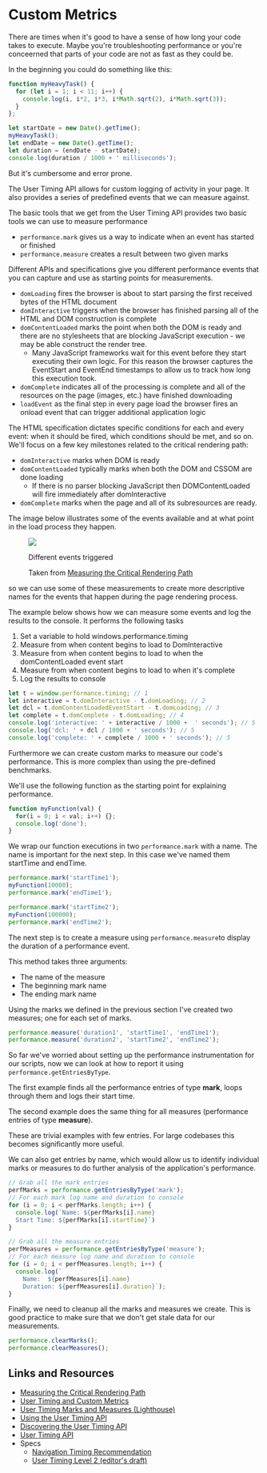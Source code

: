 # Custom Metrics

There are times when it's good to have a sense of how long your code takes to execute. Maybe you're troubleshooting performance or you're conceerned that parts of your code are not as fast as they could be.

In the beginning you could do something like this:

```javascript
function myHeavyTask() {
  for (let i = 1; i < 11; i++) {
    console.log(i, i*2, i*3, i*Math.sqrt(2), i*Math.sqrt(3));
  }
};

let startDate = new Date().getTime();
myHeavyTask();
let endDate = new Date().getTime();
let duration = (endDate - startDate);
console.log(duration / 1000 + ' milliseconds');
```

But it's cumbersome and error prone.

The User Timing API allows for custom logging of activity in your page. It also provides a series of predefined events that we can measure against.

The basic tools that we get from the User Timing API provides two basic tools we can use to measure performance

- `performance.mark` gives us a way to indicate when an event has started or finished
- `performance.measure` creates a result between two given marks

Different APIs and specifications give you different performance events that you can capture and use as starting points for measurements.

- `domLoading` fires the browser is about to start parsing the first received bytes of the HTML document
- `domInteractive` triggers when the browser has finished parsing all of the HTML and DOM construction is complete
- `domContentLoaded` marks the point when both the DOM is ready and there are no stylesheets that are blocking JavaScript execution - we may be able  construct the render tree.
  - Many JavaScript frameworks wait for this event before they start executing their own logic. For this reason the browser captures the EventStart and EventEnd timestamps to allow us to track how long this execution took.
- `domComplete` indicates all of the processing is complete and all of the resources on the page (images, etc.) have finished downloading
- `loadEvent` as the final step in every page load the browser fires an onload event that can trigger additional application logic

The HTML specification dictates specific conditions for each and every event: when it should be fired, which conditions should be met, and so on. We'll focus on a few key milestones related to the critical rendering path:

- `domInteractive` marks when DOM is ready
- `domContentLoaded` typically marks when both the DOM and CSSOM are done loading
  - If there is no parser blocking JavaScript then DOMContentLoaded will fire immediately after domInteractive
- `domComplete` marks when the page and all of its subresources are ready.

The image below illustrates some of the events   available and at what point in the load process they happen.

<figure>
  <img src="https://developers.google.com/web/fundamentals/performance/critical-rendering-path/images/dom-navtiming.png">
  <figcaption><p>Different events triggered</p><p>Taken from <a href="https://developers.google.com/web/fundamentals/performance/critical-rendering-path/measure-crp">Measuring the Critical Rendering Path</a></p></figcaption>
</figure>

so we can use some of these measurements to create more descriptive names for the events that happen during the page rendering process.

The example below shows how we can measure some events and log the results to the console. It performs the following tasks

1. Set a variable to hold windows.performance.timing
2. Measure from when content begins to load to DomInteractive
3. Measure from when content begins to load to when the domContentLoaded event start
4. Measure from when content begins to load to when it's complete
5. Log the results to console

```javascript
let t = window.performance.timing; // 1
let interactive = t.domInteractive - t.domLoading; // 2
let dcl = t.domContentLoadedEventStart - t.domLoading; // 3
let complete = t.domComplete - t.domLoading; // 4
console.log('interactive: ' + interactive / 1000 +  ' seconds'); // 5
console.log('dcl: ' + dcl / 1000 + ' seconds'); // 5
console.log('complete: ' + complete / 1000 + ' seconds'); // 5
```

Furthermore we can create custom marks to measure our code's performance. This is more complex than using the pre-defined benchmarks.

We'll use the following function as the starting point for explaining performance.

```javascript
function myFunction(val) {
  for(i = 0; i < val; i++) {};
  console.log('done');
}
```

We wrap our function executions in two `performance.mark` with a name.  The name is important for the next step.  In this case we've named them startTime and endTime.

```javascript
performance.mark('startTime1');
myFunction(10000);
performance.mark('endTime1');

performance.mark('startTime2');
myFunction(100000);
performance.mark('endTime2');
```

The next step is to create a measure using `performance.measure`to display the duration of a performance event.

This method takes three arguments:

* The name of the measure
* The beginning mark name
* The ending mark name

Using the marks we defined in the previous section I've created two measures; one for each set of marks.

```javascript
performance.measure('duration1', 'startTime1', 'endTime1');
performance.measure('duration2', 'startTime2', 'endTime2');
```

So far we've worried about setting up the performance instrumentation for our scripts, now we can look at how to report it using `performance.getEntriesByType`.

The first example finds all the performance entries of type **mark**, loops through them and logs their start time.

The second example does the same thing for all measures (performance entries of type **measure**).

These are trivial examples with few entries. For large codebases this becomes significantly more useful.

We can also get entries by name, which would allow us to identify individual marks or measures to do further analysis of the application's performance.

```javascript
// Grab all the mark entries
perfMarks = performance.getEntriesByType('mark');
// For each mark log name and duration to console
for (i = 0; i < perfMarks.length; i++) {
  console.log(`Name: ${perfMarks[i].name}
  Start Time: ${perfMarks[i].startTime}`)
}

// Grab all the measure entries
perfMeasures = performance.getEntriesByType('measure');
// For each measure log name and duration to console
for (i = 0; i < perfMeasures.length; i++) {
  console.log(`
    Name:  ${perfMeasures[i].name}
    Duration: ${perfMeasures[i].duration}`);
}
```

Finally, we need to cleanup all the marks and measures we create. This is good practice to make sure that we don't get stale data for our measurements.

```javascript
performance.clearMarks();
performance.clearMeasures();
```

## Links and Resources

* [Measuring the Critical Rendering Path](https://developers.google.com/web/fundamentals/performance/critical-rendering-path/measure-crp)
* [User Timing and Custom Metrics](https://speedcurve.com/blog/user-timing-and-custom-metrics/)
* [User Timing Marks and Measures (Lighthouse)](https://developers.google.com/web/tools/lighthouse/audits/user-timing)
* [Using the User Timing API](https://developer.mozilla.org/en-US/docs/Web/API/User_Timing_API/Using_the_User_Timing_API)
* [Discovering the User Timing API](https://www.sitepoint.com/discovering-user-timing-api/)
* [User Timing API](https://www.html5rocks.com/en/tutorials/webperformance/usertiming/)
* Specs
  * [Navigation Timing Recommendation](https://www.w3.org/TR/navigation-timing/)
  * [User Timing Level 2 (editor's draft)](https://w3c.github.io/user-timing/)
